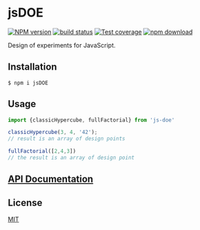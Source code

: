 # jsDOE

[![NPM version][npm-image]][npm-url]
[![build status][ci-image]][ci-url]
[![Test coverage][codecov-image]][codecov-url]
[![npm download][download-image]][download-url]

Design of experiments for JavaScript.


## Installation

`$ npm i jsDOE`

## Usage

```js
import {classicHypercube, fullFactorial} from 'js-doe'

classicHypercube(3, 4, '42');
// result is an array of design points 

fullFactorial([2,4,3])
// the result is an array of design point
```

## [API Documentation](https://cheminfo.github.io/jsDOE/)

## License

[MIT](./LICENSE)

[npm-image]: https://img.shields.io/npm/v/jsDOE.svg
[npm-url]: https://www.npmjs.com/package/jsDOE
[ci-image]: https://github.com/cheminfo/jsDOE/workflows/Node.js%20CI/badge.svg?branch=main
[ci-url]: https://github.com/cheminfo/jsDOE/actions?query=workflow%3A%22Node.js+CI%22
[codecov-image]: https://img.shields.io/codecov/c/github/cheminfo/jsDOE.svg
[codecov-url]: https://codecov.io/gh/cheminfo/jsDOE
[download-image]: https://img.shields.io/npm/dm/jsDOE.svg
[download-url]: https://www.npmjs.com/package/jsDOE
